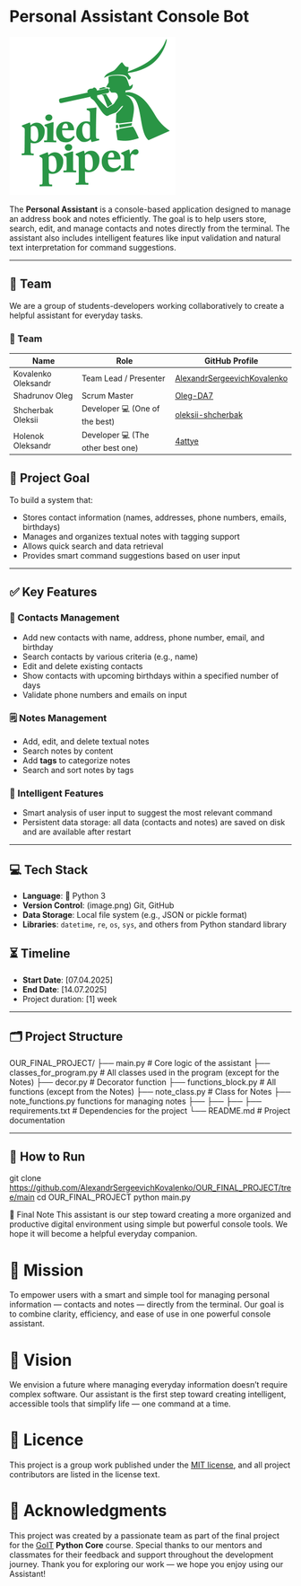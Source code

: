 # Personal Assistant Console Bot

![Team logo](https://raw.githubusercontent.com/AlexandrSergeevichKovalenko/OUR_FINAL_PROJECT/main/imgs/team_logo.png)

The **Personal Assistant** is a console-based application designed to manage an address book and notes efficiently. The goal is to help users store, search, edit, and manage contacts and notes directly from the terminal. The assistant also includes intelligent features like input validation and natural text interpretation for command suggestions.

---

## 👥 Team

We are a group of students-developers working collaboratively to create a helpful assistant for everyday tasks.

### 👥 Team

| Name                  | Role                             | GitHub Profile |
|-----------------------|----------------------------------|----------------|
| Kovalenko Oleksandr   | Team Lead / Presenter            | [AlexandrSergeevichKovalenko](https://github.com/AlexandrSergeevichKovalenko) |
| Shadrunov Oleg        | Scrum Master                     | [Oleg-DA7](https://github.com/Oleg-DA7/goit-pycore-hw-08) |
| Shcherbak Oleksii     | Developer 💻 (One of the best)    | [oleksii-shcherbak](https://github.com/oleksii-shcherbak/GoIt/tree/main/homework/goit-pycore-hw-08) |
| Holenok Oleksandr     | Developer 💻 (The other best one) | [4attye](https://github.com/4attye) |


## 🎯 Project Goal

To build a system that:
- Stores contact information (names, addresses, phone numbers, emails, birthdays)
- Manages and organizes textual notes with tagging support
- Allows quick search and data retrieval
- Provides smart command suggestions based on user input

---

## ✅ Key Features

### 📇 Contacts Management
- Add new contacts with name, address, phone number, email, and birthday
- Search contacts by various criteria (e.g., name)
- Edit and delete existing contacts
- Show contacts with upcoming birthdays within a specified number of days
- Validate phone numbers and emails on input

### 🗒️ Notes Management
- Add, edit, and delete textual notes
- Search notes by content
- Add **tags** to categorize notes
- Search and sort notes by tags

### 🧠 Intelligent Features
- Smart analysis of user input to suggest the most relevant command
- Persistent data storage: all data (contacts and notes) are saved on disk and are available after restart

---

## 💻 Tech Stack

- **Language**: 🐍 Python 3
- **Version Control**: (image.png) Git, GitHub
- **Data Storage**: Local file system (e.g., JSON or pickle format)
- **Libraries**: `datetime`, `re`, `os`, `sys`, and others from Python standard library


## ⏳ Timeline

- **Start Date**: [07.04.2025]
- **End Date**: [14.07.2025]
- Project duration: [1] week

---

## 🗂️ Project Structure

OUR_FINAL_PROJECT/
├── main.py     # Core logic of the assistant
├── classes_for_program.py      # All classes used in the program (except for the Notes)
├── decor.py         # Decorator function
├── functions_block.py       # All functions (except from the Notes)
├── note_class.py         # Class for Notes
├── note_functions.py functions for managing notes
├── 
├── 
├── 
├── requirements.txt # Dependencies for the project
└── README.md        # Project documentation

---

## 🚀 How to Run

git clone https://github.com/AlexandrSergeevichKovalenko/OUR_FINAL_PROJECT/tree/main
cd OUR_FINAL_PROJECT
python main.py

📌 Final Note
This assistant is our step toward creating a more organized and productive digital environment using simple but powerful console tools.
We hope it will become a helpful everyday companion.


# 🎯 Mission
To empower users with a smart and simple tool for managing personal information — contacts and notes — directly from the terminal.
Our goal is to combine clarity, efficiency, and ease of use in one powerful console assistant.

# 🌟 Vision
We envision a future where managing everyday information doesn’t require complex software.
Our assistant is the first step toward creating intelligent, accessible tools that simplify life — one command at a time.

# 📜 Licence

This project is a group work published under the [MIT license](https://github.com/AlexandrSergeevichKovalenko/OUR_FINAL_PROJECT/blob/2e866a8b284d8b8fae3073b025958b7f67ec8bb5/LICENSE.txt), and all project contributors are listed in the license text.

# 👏 Acknowledgments

This project was created by a passionate team as part of the final project for the [GoIT](https://goit.global/) **Python Core** course.
Special thanks to our mentors and classmates for their feedback and support throughout the development journey.
Thank you for exploring our work — we hope you enjoy using our Assistant!
